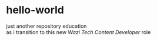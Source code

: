 # hello-world
just another repository education  
as i transition to this new _Wazi Tech Content Developer_ role
